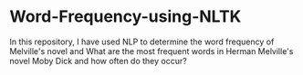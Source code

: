 # Word-Frequency-using-NLTK
In this repository, I have used NLP to determine the word frequency of Melville's novel and What are the most frequent words in Herman Melville's novel Moby Dick and how often do they occur?
